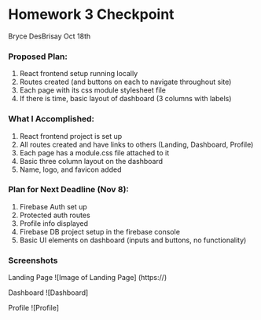 # Homework 3 Checkpoint
Bryce DesBrisay
Oct 18th

### Proposed Plan:
1. React frontend setup running locally
2. Routes created (and buttons on each to navigate throughout site)
3. Each page with its css module stylesheet file
4. If there is time, basic layout of dashboard (3 columns with labels)

### What I Accomplished:
1. React frontend project is set up
2. All routes created and have links to others (Landing, Dashboard, Profile)
3. Each page has a module.css file attached to it
4. Basic three column layout on the dashboard
5. Name, logo, and favicon added

### Plan for Next Deadline (Nov 8):
1. Firebase Auth set up
2. Protected auth routes
3. Profile info displayed
4. Firebase DB project setup in the firebase console
5. Basic UI elements on dashboard (inputs and buttons, no functionality)

### Screenshots

Landing Page
![Image of Landing Page]
(https://)


Dashboard
![Dashboard]

Profile
![Profile]